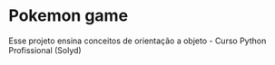 # Pokemon game

Esse projeto ensina conceitos de orientação a objeto - Curso Python Profissional (Solyd)